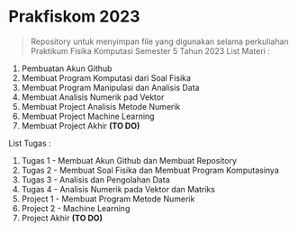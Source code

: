 # Prakfiskom 2023
> Repository untuk menyimpan file yang digunakan selama perkuliahan Praktikum Fisika Komputasi Semester 5 Tahun 2023
List Materi :
1. Pembuatan Akun Github
2. Membuat Program Komputasi dari Soal Fisika
3. Membuat Program Manipulasi dan Analisis Data
4. Membuat Analisis Numerik pad Vektor
5. Membuat Project Analisis Metode Numerik
6. Membuat Project Machine Learning
7. Membuat Project Akhir **(TO DO)**

List Tugas :
1. Tugas 1 - Membuat Akun Github dan Membuat Repository
2. Tugas 2 - Membuat Soal Fisika dan Membuat Program Komputasinya
4. Tugas 3 - Analisis dan Pengolahan Data
5. Tugas 4 - Analisis Numerik pada Vektor dan Matriks
6. Project 1 - Membuat Program Metode Numerik
7. Project 2 - Machine Learning
8. Project Akhir **(TO DO)**
